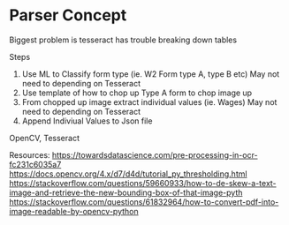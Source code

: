 # Parser Concept

Biggest problem is tesseract has trouble breaking down tables

Steps
1. Use ML to Classify form type (ie. W2 Form type A, type B etc)
    May not need to depending on Tesseract
2. Use template of how to chop up Type A form to chop image up
3. From chopped up image extract individual values (ie. Wages)
    May not need to depending on Tesseract
4. Append Indiviual Values to Json file


OpenCV, Tesseract



Resources:
https://towardsdatascience.com/pre-processing-in-ocr-fc231c6035a7
https://docs.opencv.org/4.x/d7/d4d/tutorial_py_thresholding.html
https://stackoverflow.com/questions/59660933/how-to-de-skew-a-text-image-and-retrieve-the-new-bounding-box-of-that-image-pyth
https://stackoverflow.com/questions/61832964/how-to-convert-pdf-into-image-readable-by-opencv-python
